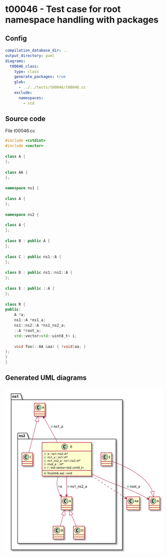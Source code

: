 # t00046 - Test case for root namespace handling with packages
## Config
```yaml
compilation_database_dir: ..
output_directory: puml
diagrams:
  t00046_class:
    type: class
    generate_packages: true
    glob:
      - ../../tests/t00046/t00046.cc
    exclude:
      namespaces:
        - std
```
## Source code
File t00046.cc
```cpp
#include <cstdint>
#include <vector>

class A {
};

class AA {
};

namespace ns1 {

class A {
};

namespace ns2 {

class A {
};

class B : public A {
};

class C : public ns1::A {
};

class D : public ns1::ns2::A {
};

class E : public ::A {
};

class R {
public:
    A *a;
    ns1::A *ns1_a;
    ns1::ns2::A *ns1_ns2_a;
    ::A *root_a;
    std::vector<std::uint8_t> i;

    void foo(::AA &aa) { (void)aa; }
};
}
}

```
## Generated UML diagrams
![t00046_class](./t00046_class.svg "Test case for root namespace handling with packages")
